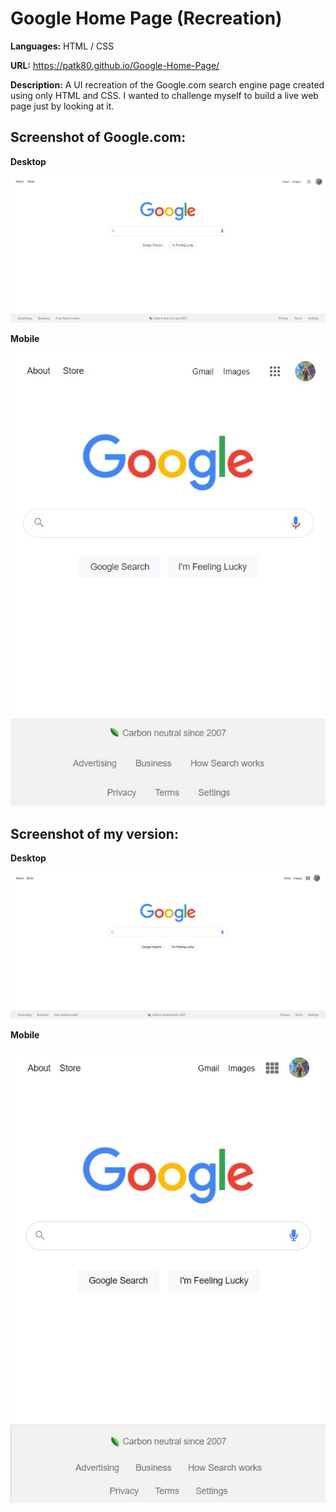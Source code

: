# Google Home Page (Recreation)
**Languages:** HTML / CSS

**URL:** https://patk80.github.io/Google-Home-Page/

**Description:** A UI recreation of the Google.com search engine page created using only HTML and CSS. I wanted to challenge myself to build a live web page just by looking at it.

## Screenshot of Google.com:

**Desktop**

![](imgs/Screenshot-of-Google.jpg)

**Mobile**

![](imgs/Screenshot-of-Google-Mobile.jpg)

## Screenshot of my version:

**Desktop**

![](imgs/Pat-Kelly-Version-Screenshot.jpg)

**Mobile**

![](imgs/Pat-Kelly-Version-Screenshot-Mobile.jpg)
